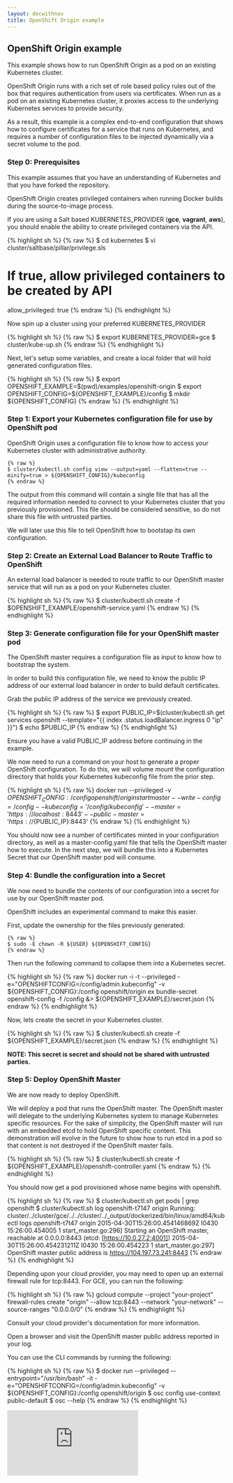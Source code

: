 ```yaml
---
layout: docwithnav
title: OpenShift Origin example
---
```

<!-- BEGIN MUNGE: UNVERSIONED_WARNING -->


<!-- END MUNGE: UNVERSIONED_WARNING -->

## OpenShift Origin example

This example shows how to run OpenShift Origin as a pod on an existing Kubernetes cluster.

OpenShift Origin runs with a rich set of role based policy rules out of the box that requires authentication from users
via certificates.  When run as a pod on an existing Kubernetes cluster, it proxies access to the underlying Kubernetes services
to provide security.

As a result, this example is a complex end-to-end configuration that shows how to configure certificates for a service that runs
on Kubernetes, and requires a number of configuration files to be injected dynamically via a secret volume to the pod.

### Step 0: Prerequisites

This example assumes that you have an understanding of Kubernetes and that you have forked the repository.

OpenShift Origin creates privileged containers when running Docker builds during the source-to-image process.

If you are using a Salt based KUBERNETES_PROVIDER (**gce**, **vagrant**, **aws**), you should enable the
ability to create privileged containers via the API.

{% highlight sh %}
{% raw %}
$ cd kubernetes
$ vi cluster/saltbase/pillar/privilege.sls

# If true, allow privileged containers to be created by API
allow_privileged: true
{% endraw %}
{% endhighlight %}

Now spin up a cluster using your preferred KUBERNETES_PROVIDER

{% highlight sh %}
{% raw %}
$ export KUBERNETES_PROVIDER=gce
$ cluster/kube-up.sh
{% endraw %}
{% endhighlight %}

Next, let's setup some variables, and create a local folder that will hold generated configuration files.

{% highlight sh %}
{% raw %}
$ export OPENSHIFT_EXAMPLE=$(pwd)/examples/openshift-origin
$ export OPENSHIFT_CONFIG=${OPENSHIFT_EXAMPLE}/config
$ mkdir ${OPENSHIFT_CONFIG}
{% endraw %}
{% endhighlight %}

### Step 1: Export your Kubernetes configuration file for use by OpenShift pod

OpenShift Origin uses a configuration file to know how to access your Kubernetes cluster with administrative authority.

```
{% raw %}
$ cluster/kubectl.sh config view --output=yaml --flatten=true --minify=true > ${OPENSHIFT_CONFIG}/kubeconfig
{% endraw %}
```

The output from this command will contain a single file that has all the required information needed to connect to your
Kubernetes cluster that you previously provisioned.   This file should be considered sensitive, so do not share this file with
untrusted parties.

We will later use this file to tell OpenShift how to bootstap its own configuration.

### Step 2: Create an External Load Balancer to Route Traffic to OpenShift

An external load balancer is needed to route traffic to our OpenShift master service that will run as a pod on your
Kubernetes cluster.


{% highlight sh %}
{% raw %}
$ cluster/kubectl.sh create -f $OPENSHIFT_EXAMPLE/openshift-service.yaml
{% endraw %}
{% endhighlight %}

### Step 3: Generate configuration file for your OpenShift master pod

The OpenShift master requires a configuration file as input to know how to bootstrap the system.

In order to build this configuration file, we need to know the public IP address of our external load balancer in order to
build default certificates.

Grab the public IP address of the service we previously created.

{% highlight sh %}
{% raw %}
$ export PUBLIC_IP=$(cluster/kubectl.sh get services openshift --template="{{ index .status.loadBalancer.ingress 0 \"ip\" }}")
$ echo $PUBLIC_IP
{% endraw %}
{% endhighlight %}

Ensure you have a valid PUBLIC_IP address before continuing in the example.

We now need to run a command on your host to generate a proper OpenShift configuration.  To do this, we will volume mount the configuration directory that holds your Kubernetes kubeconfig file from the prior step.

{% highlight sh %}
{% raw %}
docker run --privileged -v ${OPENSHIFT_CONFIG}:/config openshift/origin start master --write-config=/config --kubeconfig='/config/kubeconfig' --master='https://localhost:8443' --public-master='https://${PUBLIC_IP}:8443'
{% endraw %}
{% endhighlight %}

You should now see a number of certificates minted in your configuration directory, as well as a master-config.yaml file that tells the OpenShift master how to execute.  In the next step, we will bundle this into a Kubernetes Secret that our OpenShift master pod will consume.

### Step 4: Bundle the configuration into a Secret

We now need to bundle the contents of our configuration into a secret for use by our OpenShift master pod.

OpenShift includes an experimental command to make this easier.

First, update the ownership for the files previously generated:

```
{% raw %}
$ sudo -E chown -R ${USER} ${OPENSHIFT_CONFIG}
{% endraw %}
```

Then run the following command to collapse them into a Kubernetes secret.

{% highlight sh %}
{% raw %}
docker run -i -t --privileged -e="OPENSHIFTCONFIG=/config/admin.kubeconfig" -v ${OPENSHIFT_CONFIG}:/config openshift/origin ex bundle-secret openshift-config -f /config &> ${OPENSHIFT_EXAMPLE}/secret.json
{% endraw %}
{% endhighlight %}

Now, lets create the secret in your Kubernetes cluster.

{% highlight sh %}
{% raw %}
$ cluster/kubectl.sh create -f ${OPENSHIFT_EXAMPLE}/secret.json
{% endraw %}
{% endhighlight %}

**NOTE: This secret is secret and should not be shared with untrusted parties.**

### Step 5: Deploy OpenShift Master

We are now ready to deploy OpenShift.

We will deploy a pod that runs the OpenShift master.  The OpenShift master will delegate to the underlying Kubernetes
system to manage Kubernetes specific resources.  For the sake of simplicity, the OpenShift master will run with an embedded etcd to hold OpenShift specific content.  This demonstration will evolve in the future to show how to run etcd in a pod so that content is not destroyed if the OpenShift master fails.

{% highlight sh %}
{% raw %}
$  cluster/kubectl.sh create -f ${OPENSHIFT_EXAMPLE}/openshift-controller.yaml
{% endraw %}
{% endhighlight %}

You should now get a pod provisioned whose name begins with openshift.

{% highlight sh %}
{% raw %}
$ cluster/kubectl.sh get pods | grep openshift
$ cluster/kubectl.sh log openshift-t7147 origin
Running: cluster/../cluster/gce/../../cluster/../_output/dockerized/bin/linux/amd64/kubectl logs openshift-t7t47 origin
2015-04-30T15:26:00.454146869Z I0430 15:26:00.454005       1 start_master.go:296] Starting an OpenShift master, reachable at 0.0.0.0:8443 (etcd: [https://10.0.27.2:4001])
2015-04-30T15:26:00.454231211Z I0430 15:26:00.454223       1 start_master.go:297] OpenShift master public address is https://104.197.73.241:8443
{% endraw %}
{% endhighlight %}

Depending upon your cloud provider, you may need to open up an external firewall rule for tcp:8443.  For GCE, you can run the following:

{% highlight sh %}
{% raw %}
gcloud compute --project "your-project" firewall-rules create "origin" --allow tcp:8443 --network "your-network" --source-ranges "0.0.0.0/0"
{% endraw %}
{% endhighlight %}

Consult your cloud provider's documentation for more information.

Open a browser and visit the OpenShift master public address reported in your log.

You can use the CLI commands by running the following:

{% highlight sh %}
{% raw %}
$ docker run --privileged --entrypoint="/usr/bin/bash" -it -e="OPENSHIFTCONFIG=/config/admin.kubeconfig" -v ${OPENSHIFT_CONFIG}:/config openshift/origin
$ osc config use-context public-default
$ osc --help
{% endraw %}
{% endhighlight %}


<!-- BEGIN MUNGE: IS_VERSIONED -->
<!-- TAG IS_VERSIONED -->
<!-- END MUNGE: IS_VERSIONED -->


<!-- BEGIN MUNGE: GENERATED_ANALYTICS -->
[![Analytics](https://kubernetes-site.appspot.com/UA-36037335-10/GitHub/examples/openshift-origin/README.md?pixel)]()
<!-- END MUNGE: GENERATED_ANALYTICS -->

